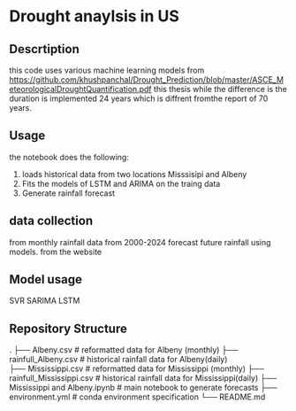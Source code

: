 
# Drought anaylsis in US

## Descrtiption
this code uses various machine learning models from 
https://github.com/khushpanchal/Drought_Prediction/blob/master/ASCE_MeteorologicalDroughtQuantification.pdf
this thesis
while the difference is the duration is implemented 24 years which is diffrent fromthe report of 70 years.
## Usage 
the notebook does the following:
1. loads historical data from two locations Misssisipi and Albeny
2. Fits the models of LSTM and ARIMA on the traing data
3. Generate rainfall forecast 

## data collection
from monthly rainfall data from 2000-2024 forecast future rainfall using models.
from the website

## Model usage
SVR
SARIMA
LSTM


## Repository Structure
.
├── Albeny.csv                    # reformatted data for Albeny (monthly)
├── rainfull_Albeny.csv           # historical rainfall data for Albeny(daily)  
├── Mississippi.csv               # reformatted data for Mississippi (monthly)
├── rainfull_Mississippi.csv      # historical rainfall data for Mississippi(daily)
├── Mississippi and Albeny.ipynb # main notebook to generate forecasts
├── environment.yml          # conda environment specification
└── README.md






